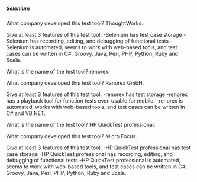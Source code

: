<h5> Selenium </h5>

What company developed this test tool?
ThoughtWorks.

Give at least 3 features of this test tool.
-Selenium has test case storage
-Selenium has recording, editing, and debugging of functional tests
-Selenium is automated, seems to work with web-based tools, and test cases can be written in C#, Groovy, Java, Perl, PHP, Python, Ruby and Scala.

What is the name of the test tool?
renorex.

What company developed this test tool?
Ranorex GmbH.

Give at least 3 features of this test tool.
-renorex has test storage
-renorex has a playback tool for function tests even usable for mobile.
-renorex is automated, works with web-based tools, and test cases can be written in C# and VB.NET.

What is the name of the test tool?
HP QuickTest professional.

What company developed this test tool?
Micro Focus.

Give at least 3 features of this test tool.
-HP QuickTest professional has test case storage
-HP QuickTest professional has recording, editing, and debugging of functional tests
-HP QuickTest professional is automated, seems to work with web-based tools, and test cases can be written in C#, Groovy, Java, Perl, PHP, Python, Ruby and Scala.
